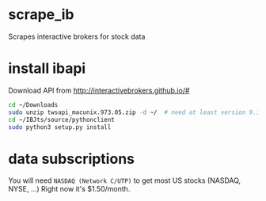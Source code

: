# scrape_ib
Scrapes interactive brokers for stock data

# install ibapi

Download API from http://interactivebrokers.github.io/#

```bash
cd ~/Downloads
sudo unzip twsapi_macunix.973.05.zip -d ~/  # need at least version 9.73
cd ~/IBJts/source/pythonclient
sudo python3 setup.py install
```

# data subscriptions
You will need `NASDAQ (Network C/UTP)` to get most US stocks (NASDAQ, NYSE, ...)
Right now it's $1.50/month.
